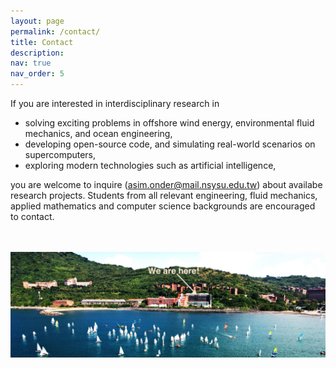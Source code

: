 ```yaml
---
layout: page
permalink: /contact/
title: Contact
description: 
nav: true
nav_order: 5
---
```


If you are interested in interdisciplinary research in 

- solving exciting problems in offshore wind energy, environmental fluid mechanics, and ocean engineering,
- developing open-source code, and simulating real-world scenarios on supercomputers,
- exploring modern technologies such as artificial intelligence,

you are welcome to inquire (<a href="mailto:asim.onder@mail.nsysu.edu.tw">asim.onder@mail.nsysu.edu.tw</a>) about availabe research projects. Students from all relevant engineering, fluid mechanics, applied mathematics and computer science backgrounds are encouraged to contact.

<br/><br/>
<img src="../assets/img/nsysu.jpeg" alt="drawing" width="880"/>
